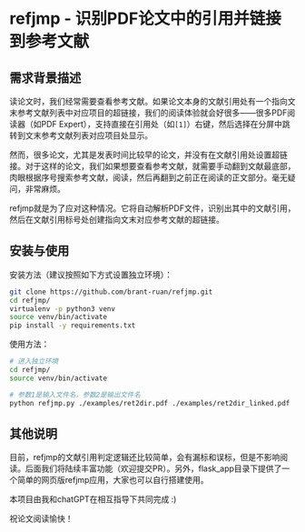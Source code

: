 # refjmp - 识别PDF论文中的引用并链接到参考文献

## 需求背景描述

读论文时，我们经常需要查看参考文献。如果论文本身的文献引用处有一个指向文末参考文献列表中对应项目的超链接，我们的阅读体验就会好很多——很多PDF阅读器（如PDF Expert），支持直接在引用处（如`[1]`）右键，然后选择在分屏中跳转到文末参考文献列表对应项目处显示。

然而，很多论文，尤其是发表时间比较早的论文，并没有在文献引用处设置超链接。对于这样的论文，我们如果想要查看参考文献，就需要手动翻到文献最底部，肉眼根据序号搜索参考文献，阅读，然后再翻到之前正在阅读的正文部分。毫无疑问，非常麻烦。

refjmp就是为了应对这种情况。它将自动解析PDF文件，识别出其中的文献引用，然后在文献引用标号处创建指向文末对应参考文献的超链接。

## 安装与使用

安装方法（建议按照如下方式设置独立环境）：

```bash
git clone https://github.com/brant-ruan/refjmp.git
cd refjmp/
virtualenv -p python3 venv
source venv/bin/activate
pip install -y requirements.txt
```

使用方法：

```bash
# 进入独立环境
cd refjmp/
source venv/bin/activate

# 参数1是输入文件名，参数2是输出文件名
python refjmp.py ./examples/ret2dir.pdf ./examples/ret2dir_linked.pdf
```

## 其他说明

目前，refjmp的文献引用判定逻辑还比较简单，会有漏标和误标，但是不影响阅读。后面我们将陆续丰富功能（欢迎提交PR）。另外，flask\_app目录下提供了一个简单的网页版refjmp应用，大家也可以自行搭建使用。

本项目由我和chatGPT在相互指导下共同完成 :)

祝论文阅读愉快！


